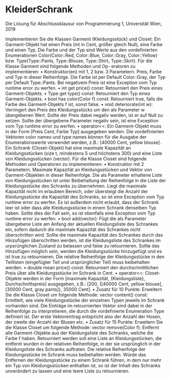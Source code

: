 # KleiderSchrank
Die Lösung für Abschlussklausur von Programmierung 1, Universität Wien, 2019


Implementieren Sie die Klassen Garment (Kleidungsstück) und Closet:
Ein Garment-Objekt hat einen Preis (int in Cent, größer gleich Null), eine Farbe und einen Typ. Die Farbe und der Typ
sind Werte aus den vordefinierten Enumerationen Color(Color::Red, Color::Blue, Color::Gray, Color::Yellow) bzw.
Type(Type::Pants, Type::Blouse, Type::Shirt, Type::Skirt). Für die Klasse Garment sind folgende Methoden und Op-
eratoren zu implementieren:
• Konstruktor(en) mit 1, 2 bzw. 3 Parametern. Preis, Farbe und Typ in dieser Reihenfolge. Die Farbe ist per Default
Color::Gray, der Typ per Default Type::Pants. Bei negativem Preis ist eine Exception vom Typ runtime error zu werfen.
• int get price() const: Retourniert den Preis eines Garment-Objekts.
• Type get type() const: Retourniert den Typ eines Garment-Objekts.
• bool has color(Color f) const: Retourniert true, falls die Farbe des Garment-Objekts f ist, sonst false.
• void deteriorate(int w): Verringert den Preis des Kleidungsstücks um den als Parameter w übergebenen Wert. Sollte der
Preis dabei negativ werden, ist er auf Null zu setzen. Sollte der übergebene Parameter negativ sein, ist eine Exception vom
Typ runtime error zu werfen.
• operator<<: Ein Garment-Objekt muss in der Form [Preis Cent, Farbe Typ] ausgegeben werden. Die vordefinierten Vektoren
color names und type names können für die Ausgabe der Enumerationswerte verwendet werden,
z.B.: [40000 Cent, yellow blouse].
Ein Schrank (Closet-Objekt) hat eine maximale Kapazität an Kleidungsstücken (size t, mindestens 5 und höchstens 300)
und eine Liste von Kleidungsstücken (vector<Garment>). Für die Klasse Closet sind folgende Methoden und Operatoren zu
implementieren:
• Konstruktor mit 2 Parametern. Maximale Kapazität an Kleidungsstücken und Vektor von Garment-Objekten in dieser
Reihenfolge. Die als Parameter erhaltene Liste von Kleidungsstücken ist unter Beibehaltung der Reihenfolge in die Liste der
Kleidungsstücke des Schranks zu übernehmen. Liegt die maximale Kapazität nicht im erlaubten Bereich, oder übersteigt
die Anzahl der Kleidungsstücke die Kapazität des Schranks, so ist eine Exception vom Typ runtime error zu werfen. Es
ist außerdem nicht erlaubt, dass der Schrank leer ist oder dass alle Kleidungsstücke in einem Schrank denselben Typ haben.
Sollte dies der Fall sein, so ist ebenfalls eine Exception vom Typ runtime error zu werfen.
• bool add(vector<Garment>): Fügt die als Parameter übergebene Liste am Anfang der aktuellen Kleidungsliste des Schrankes
ein, sofern dadurch die maximale Kapazität des Schrankes nicht überschritten wird. Sollte die maximale Kapazität des
Schrankes durch das Hinzufügen überschritten werden, ist die Kleidungsliste des Schrankes im urpsrünglichen Zustand zu
belassen und false zu retournieren. Sollte das Hinzufügen möglich sein, werden die Kleidungsstücke hinzugefügt und es ist
true zu retournieren. Die relative Reihenfolge der Kleidungsstücke in den Teillisten (eingefügter Teil und ursprünglicher Teil)
muss beibehalten werden.
• double mean price() const: Retourniert den durchschnittlichen Preis über alle Kleidungsstücke im Schrank in Cent.
• operator<<: Closet-Objekte werden in der Form [maximale Kapazität, {Kleidungsliste}, Durchschnittspreis] ausgegeben,
z.B.: [200, {[40000 Cent, yellow blouse], [30000 Cent, gray pants]}, 35000 Cent].
• Zusatz für 10 Punkte: Erweitern Sie die Klasse Closet um folgende Methode:
vector<int> content() const: Ermittelt, wie viele Kleidungsstücke der einzelnen Typen jeweils im Schrank vorhanden sind.
Die Einträge im retournierten Vektor sind dabei in der Reihenfolge zu interpretieren, die durch die vordefinierte Enumeration
Type definiert ist. Der erste Vektoreintrag entspricht also der Anzahl der Hosen, der zweite der Anzahl der Blusen etc.
• Zusatz für 15 Punkte: Erweitern Sie die Klasse Closet um folgende Methode:
vector<Garment> remove(Color f): Entfernt alle Garment-Objekte aus der Kleidungsliste des Schranks, welche die Farbe
f haben. Retourniert werden soll eine Liste an Kleidungsstücken, die entfernt wurden in der relativen Reihenfolge, in der
sie ursprünglich in der Kleidungsliste des Schranks auftraten. Die relative Reihenfolge der Kleidungsstücke im Schrank muss
beibehalten werden. Würde das Entfernen der Kleidungsstücke zu einem Schrank führen, in dem nur mehr ein Typ von
Kleidungsstücken enthalten ist, so ist der Inhalt des Schranks unverändert zu lassen und eine leere Liste zu retournieren.
